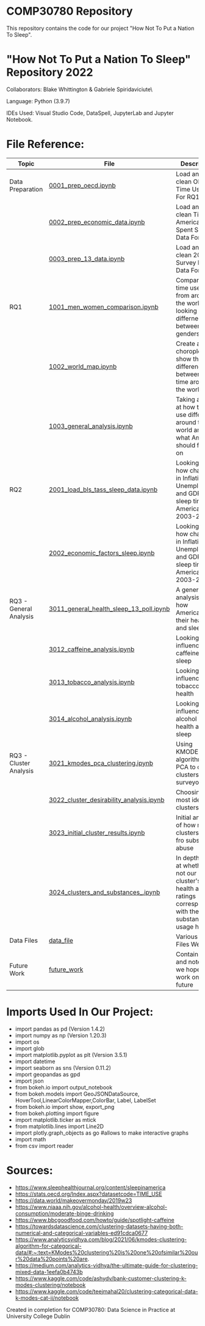 # COMP30780 Repository

This repository contains the code for our project "How Not To Put a Nation To Sleep".


# "How Not To Put a Nation To Sleep" Repository 2022

Collaborators: Blake Whittington & Gabriele Spiridaviciute\

Language:
Python (3.9.7)

IDEs Used:
Visual Studio Code, DataSpell, JupyterLab and Jupyter Notebook.


# File Reference:
|Topic                  | File                                                                                                                 | Description |  
| ----------------      | ----                                                                                                                 | ----------- |
|Data Preparation       | [0001_prep_oecd.ipynb](0000_data_prep/0001_prep_oecd.ipynb)                                                          | Load and clean OECD Time Use Data For RQ1.|
|                       | [0002_prep_economic_data.ipynb](0000_data_prep/0002_prep_economic_data.ipynb)                                        | Load and clean Time Americans Spent Sleeping Data For RQ2.|
|                       | [0003_prep_13_data.ipynb](0000_data_prep/0003_prep_13_data.ipynb)                                                    | Load and clean 2013 Survey Poll Data For RQ3.|
|RQ1                    | [1001_men_women_comparison.ipynb](1000_RQ1/1001_men_women_comparison.ipynb)                                          | Comparing time use data from around the world - looking at the differneces between genders.|
|                       | [1002_world_map.ipynb](1000_RQ1/1002_world_map.ipynb)                                                                |Create a choropleth to show the difference between sleep time around the world.|
|                       | [1003_general_analysis.ipynb](1000_RQ1/1003_general_analysis.ipynb)                                                  | Taking a look at how time use differs around the world and what America should focus on|
|RQ2                    | [2001_load_bls_tass_sleep_data.ipynb](2000_RQ2/2001_load_bls_tass_sleep_data.ipynb)                                      | Looking at how changes in Inflation, Unemployment and GDP affect sleep time in America 2003-2019|
|                       | [2002_economic_factors_sleep.ipynb](2000_RQ2/2002_economic_factors_sleep.ipynb)                                      | Looking at how changes in Inflation, Unemployment and GDP affect sleep time in America 2003-2019|
|RQ3 - General Analysis | [3011_general_health_sleep_13_poll.ipynb](3000_RQ3/3011_general_health_sleep_13_poll.ipynb)    | A general analysis of how Americans rate their health and sleep|
|                       | [3012_caffeine_analysis.ipynb](3000_RQ3/3012_caffeine_analysis.ipynb)                          | Looking at the influence of caffeine on sleep|
|                       | [3013_tobacco_analysis.ipynb](3000_RQ3/3013_tobacco_analysis.ipynb)                            | Looking at the influence of tobacco on health|
|                       | [3014_alcohol_analysis.ipynb](3000_RQ3/3014_alcohol_analysis.ipynb)                            | Looking at the influence of alcohol on health and sleep|
|RQ3 - Cluster Analysis | [3021_kmodes_pca_clustering.ipynb](3000_RQ3/3021_kmodes_pca_clustering.ipynb)                  | Using KMODES algorithm and PCA to create clusters of surveyors|
|                       | [3022_cluster_desirability_analysis.ipynb](3000_RQ3/3022_cluster_desirability_analysis.ipynb)  | Choosing the most ideal clusters|
|                       | [3023_initial_cluster_results.ipynb](3000_RQ3/3023_initial_cluster_results.ipynb)              | Initial analysis of how many clusters suffer fro substance abuse|
|                       | [3024_clusters_and_substances_.ipynb](3000_RQ3/3020_cluster_analysis/3024_clusters_and_substances_.ipynb)            | In depth look at whether or not our cluster's health and ratings correspond with their substance usage habits|
|Data Files             | [data_file](data_file)                                                                                               | Various Data Files We Used |
|Future Work            | [future_work](future_work)                                                                                           | Contains data and notebooks we hope to work on in the future|

# Imports Used In Our Project:
*  import pandas as pd (Version 1.4.2)
*  import numpy as np (Version 1.20.3)
*  import os
*  import glob
*  import matplotlib.pyplot as plt (Version 3.5.1)
*  import datetime
*  import seaborn as sns (Version 0.11.2)
*  import geopandas as gpd
*  import json
*  from bokeh.io import output_notebook
*  from bokeh.models import GeoJSONDataSource, HoverTool,LinearColorMapper,ColorBar, Label, LabelSet
*  from bokeh.io import show, export_png
*  from bokeh.plotting import figure
*  import matplotlib.ticker as mtick
*  from matplotlib.lines import Line2D
*  import plotly.graph_objects as go #allows to make interactive graphs
*  import math 
*  from csv import reader

# Sources:
* https://www.sleephealthjournal.org/content/sleepinamerica
* https://stats.oecd.org/Index.aspx?datasetcode=TIME_USE
* https://data.world/makeovermonday/2019w23
* https://www.niaaa.nih.gov/alcohol-health/overview-alcohol-consumption/moderate-binge-drinking
* https://www.bbcgoodfood.com/howto/guide/spotlight-caffeine
* https://towardsdatascience.com/clustering-datasets-having-both-numerical-and-categorical-variables-ed91cdca0677
* https://www.analyticsvidhya.com/blog/2021/06/kmodes-clustering-algorithm-for-categorical-data/#:~:text=KModes%20clustering%20is%20one%20ofsimilar%20our%20data%20points%20are.
* https://medium.com/analytics-vidhya/the-ultimate-guide-for-clustering-mixed-data-1eefa0b4743b
* https://www.kaggle.com/code/ashydv/bank-customer-clustering-k-modes-clustering/notebook
* https://www.kaggle.com/code/teejmahal20/clustering-categorical-data-k-modes-cat-ii/notebook


Created in completion for COMP30780: Data Science in Practice at University College Dublin
